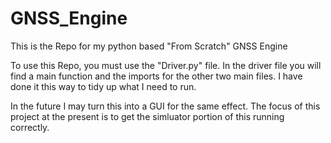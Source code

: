 # GNSS_Engine
This is the Repo for my python based "From Scratch" GNSS Engine

To use this Repo, you must use the "Driver.py" file.
In the driver file you will find a main function and the imports for the other two main files.
I have done it this way to tidy up what I need to run.

In the future I may turn this into a GUI for the same effect.
The focus of this project at the present is to get the simluator portion of this running correctly.
